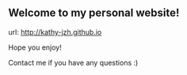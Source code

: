 ## Welcome to my personal website!

url: http://kathy-jzh.github.io

Hope you enjoy!

Contact me if you have any questions :)
